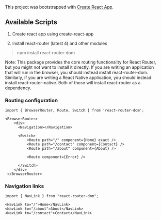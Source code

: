 This project was bootstrapped with [Create React App](https://github.com/facebook/create-react-app).

## Available Scripts

1. Create react app using create-react-app

2. Install react-router (latest 4) and other modules
>npm install react-router-dom

Note: This package provides the core routing functionality for React Router, but you might not want to install it directly. If you are writing an application that will run in the browser, you should instead install react-router-dom. Similarly, if you are writing a React Native application, you should instead install react-router-native. Both of those will install react-router as a dependency.

### Routing configuration

    import { BrowserRouter, Route, Switch } from 'react-router-dom';
    
    <BrowserRouter>
        <div>
          <Navigation></Navigation>

          <Switch>
              <Route path="/" component={Home} exact />
              <Route path="/contact" component={Contact} />
              <Route path="/about" component={About} />

              <Route component={Error} />

          </Switch>
        </div>
     </BrowserRouter>

### Navigation links

    import { NavLink } from "react-router-dom";
    
    <NavLink to="/">Home</NavLink>
    <NavLink to="/about">About</NavLink>
    <NavLink to="/contact">Contact</NavLink>
